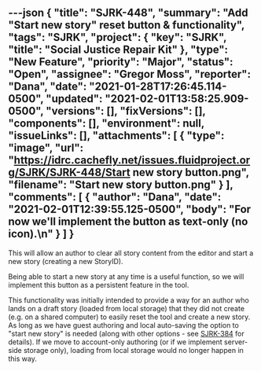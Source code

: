 ---json
{
  "title": "SJRK-448",
  "summary": "Add \"Start new story\" reset button & functionality",
  "tags": "SJRK",
  "project": {
    "key": "SJRK",
    "title": "Social Justice Repair Kit"
  },
  "type": "New Feature",
  "priority": "Major",
  "status": "Open",
  "assignee": "Gregor Moss",
  "reporter": "Dana",
  "date": "2021-01-28T17:26:45.114-0500",
  "updated": "2021-02-01T13:58:25.909-0500",
  "versions": [],
  "fixVersions": [],
  "components": [],
  "environment": null,
  "issueLinks": [],
  "attachments": [
    {
      "type": "image",
      "url": "https://idrc.cachefly.net/issues.fluidproject.org/SJRK/SJRK-448/Start new story button.png",
      "filename": "Start new story button.png"
    }
  ],
  "comments": [
    {
      "author": "Dana",
      "date": "2021-02-01T12:39:55.125-0500",
      "body": "For now we'll implement the button as text-only (no icon).\n"
    }
  ]
}
---
This will allow an author to clear all story content from the editor and start a new story (creating a new StoryID).

Being able to start a new story at any time is a useful function, so we will implement this button as a persistent feature in the tool.

This functionality was initially intended to provide a way for an author who lands on a draft story (loaded from local storage) that they did not create (e.g. on a shared computer) to easily reset the tool and create a new story. As long as we have guest authoring and local auto-saving the option to "start new story" is needed (along with other options - see [SJRK-384](https://issues.fluidproject.org/browse/SJRK-384) for details). If we move to account-only authoring (or if we implement server-side storage only), loading from local storage would no longer happen in this way.&#x20;

 

 

        